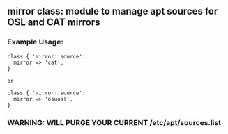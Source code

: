 ## mirror class: module to manage apt sources for OSL and CAT mirrors
###  Example Usage:

    class { 'mirror::source':
      mirror => 'cat',
    }

    or

    class { 'mirror::source':
      mirror => 'osuosl',
    }

### WARNING: WILL PURGE YOUR CURRENT /etc/apt/sources.list
